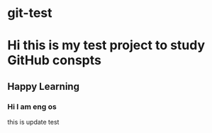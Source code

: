 # git-test

<h1>Hi this is my test project to study GitHub conspts</h1>
<h2> Happy Learning </h2>


<h3>Hi I am eng os</h3>
<p>this is update test</p>
